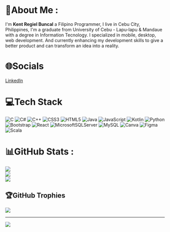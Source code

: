 <!--
**xborgkenkent/xborgkenkent** is a ✨ _special_ ✨ repository because its `README.md` (this file) appears on your GitHub profile.

Here are some ideas to get you started:

- 🔭 I’m currently working on ...
- 🌱 I’m currently learning ...
- 👯 I’m looking to collaborate on ...
- 🤔 I’m looking for help with ...
- 💬 Ask me about ...
- 📫 How to reach me: ...
- 😄 Pronouns: ...
- ⚡ Fun fact: ...
-->
<br/>

# 💫About Me :

I'm <b>Kent Regiel Buncal</b> a Filipino Programmer, I live in Cebu City, Philippines, I'm a graduate from University of Cebu - Lapu-lapu & Mandaue with a degree in Information Tecnology. I specialized in mobile, desktop, web development. And currently enhancing my development skills to give a better product and can transform an idea into a reality.
<br />

# 🌐Socials
[LinkedIn](https://www.linkedin.com/in/kent-regiel-buncal-18464721b/)

# 💻Tech Stack
![C](https://img.shields.io/badge/c-%2300599C.svg?style=for-the-badge&logo=c&logoColor=white) ![C#](https://img.shields.io/badge/c%23-%23239120.svg?style=for-the-badge&logo=c-sharp&logoColor=white) ![C++](https://img.shields.io/badge/c++-%2300599C.svg?style=for-the-badge&logo=c%2B%2B&logoColor=white) ![CSS3](https://img.shields.io/badge/css3-%231572B6.svg?style=for-the-badge&logo=css3&logoColor=white) ![HTML5](https://img.shields.io/badge/html5-%23E34F26.svg?style=for-the-badge&logo=html5&logoColor=white) ![Java](https://img.shields.io/badge/java-%23ED8B00.svg?style=for-the-badge&logo=java&logoColor=white) ![JavaScript](https://img.shields.io/badge/javascript-%23323330.svg?style=for-the-badge&logo=javascript&logoColor=%23F7DF1E) ![Kotlin](https://img.shields.io/badge/kotlin-%230095D5.svg?style=for-the-badge&logo=kotlin&logoColor=white) ![Python](https://img.shields.io/badge/python-3670A0?style=for-the-badge&logo=python&logoColor=ffdd54) ![Bootstrap](https://img.shields.io/badge/bootstrap-%23563D7C.svg?style=for-the-badge&logo=bootstrap&logoColor=white) ![React](https://img.shields.io/badge/react-%2320232a.svg?style=for-the-badge&logo=react&logoColor=%2361DAFB) ![MicrosoftSQLServer](https://img.shields.io/badge/Microsoft%20SQL%20Sever-CC2927?style=for-the-badge&logo=microsoft%20sql%20server&logoColor=white) ![MySQL](https://img.shields.io/badge/mysql-%2300f.svg?style=for-the-badge&logo=mysql&logoColor=white) ![Canva](https://img.shields.io/badge/Canva-%2300C4CC.svg?style=for-the-badge&logo=Canva&logoColor=white) ![Figma](https://img.shields.io/badge/figma-%23F24E1E.svg?style=for-the-badge&logo=figma&logoColor=white) ![Scala](https://img.shields.io/badge/c-%2300599Scala.svg?style=for-the-badge&logo=scala&logoColor=white)
# 📊GitHub Stats :
![](https://github-readme-stats.vercel.app/api?username=xborgkenkent&theme=react&hide_border=false&include_all_commits=true&count_private=true)<br/>
![](https://github-readme-streak-stats.herokuapp.com/?user=xborgkenkent&theme=react&hide_border=false)<br/>
![](https://github-readme-stats.vercel.app/api/top-langs/?username=xborgkenkent&theme=react&hide_border=false&include_all_commits=true&count_private=true&layout=compact)

## 🏆GitHub Trophies
![](https://github-trophies.vercel.app/?username=xborgkenkent&theme=discord&no-frame=true&no-bg=true&margin-w=4)

---
[![](https://visitcount.itsvg.in/api?id=xborgkenkent&icon=0&color=1)](https://visitcount.itsvg.in)
